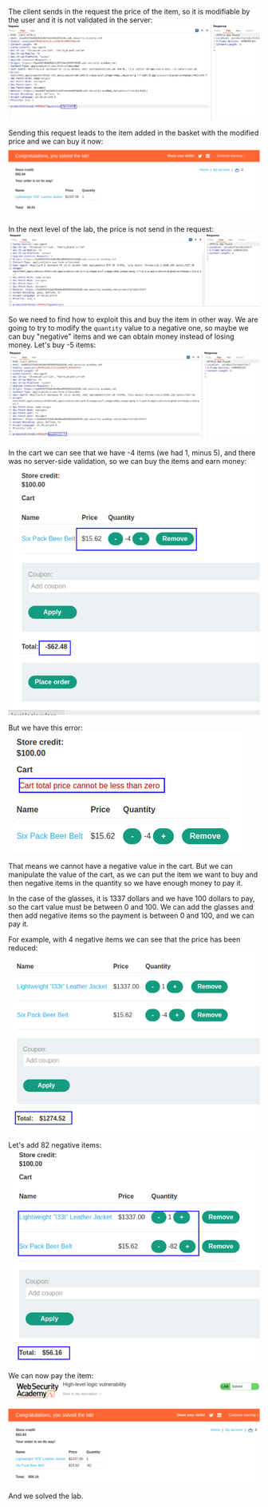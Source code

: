 
The client sends in the request the price of the item, so it is modifiable by the user and it is not validated in the server:
![](imgs/client_side_controls.png)

Sending this request leads to the item added in the basket with the modified price and we can buy it now:
![](imgs/client_side_controls-1.png)

In the next level of the lab, the price is not send in the request:
![](imgs/client_side_controls-2.png)

So we need to find how to exploit this and buy the item in other way. We are going to try to modify the `quantity`  value to a negative one, so maybe we can buy "negative" items and we can obtain money instead of losing money.
Let's buy -5 items:
![](imgs/client_side_controls-3.png)

In the cart we can see that we have -4 items (we had 1, minus 5), and there was no server-side validation, so we can buy the items and earn money:
![](imgs/client_side_controls-4.png)

But we have this error:
![](imgs/client_side_controls-5.png)

That means we cannot have a negative value in the cart. But we can manipulate the value of the cart, as we can put the item we want to buy and then negative items in the quantity so we have enough money to pay it. 

In the case of the glasses, it is 1337 dollars and we have 100 dollars to pay, so the cart value must be between 0 and 100. We can add the glasses and then add negative items so the payment is between 0 and 100, and we can pay it.

For example, with 4 negative items we can see that the price has been reduced:
![](imgs/client_side_controls-6.png)

Let's add 82 negative items:
![](imgs/client_side_controls-7.png)

We can now pay the item:
![](imgs/client_side_controls-8.png)

And we solved the lab.
